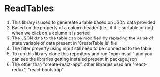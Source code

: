 # ReadTables
1) This library is used to genereate a table based on JSON data provided
2) Based on the property of a column header (i.e., if it is sortable or not) when we click on a column it is sorted
3) The JSON data to the table can be modified by replacing the value of state variable of data present in 'CreateTable.js' file
3) The filter property using input still need to be connected to the table
4) To run this library clone this repository and run "npm install" and you can see the libraries getting installed present in package.json
5) The other than "create-react-app", other libraries used are "react-redux", "react-bootstrap" 
